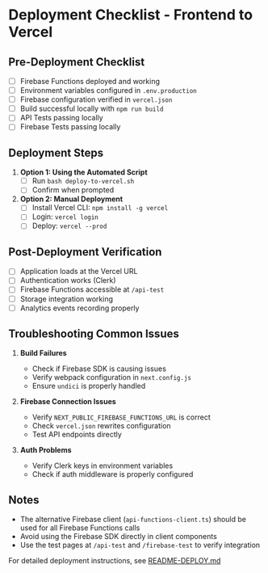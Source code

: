 # Deployment Checklist - Frontend to Vercel

## Pre-Deployment Checklist

- [ ] Firebase Functions deployed and working
- [ ] Environment variables configured in `.env.production`
- [ ] Firebase configuration verified in `vercel.json`
- [ ] Build successful locally with `npm run build`
- [ ] API Tests passing locally
- [ ] Firebase Tests passing locally

## Deployment Steps

1. **Option 1: Using the Automated Script**
   - [ ] Run `bash deploy-to-vercel.sh`
   - [ ] Confirm when prompted

2. **Option 2: Manual Deployment**
   - [ ] Install Vercel CLI: `npm install -g vercel`
   - [ ] Login: `vercel login`
   - [ ] Deploy: `vercel --prod`

## Post-Deployment Verification

- [ ] Application loads at the Vercel URL
- [ ] Authentication works (Clerk)
- [ ] Firebase Functions accessible at `/api-test`
- [ ] Storage integration working
- [ ] Analytics events recording properly

## Troubleshooting Common Issues

1. **Build Failures**
   - Check if Firebase SDK is causing issues
   - Verify webpack configuration in `next.config.js`
   - Ensure `undici` is properly handled

2. **Firebase Connection Issues**
   - Verify `NEXT_PUBLIC_FIREBASE_FUNCTIONS_URL` is correct
   - Check `vercel.json` rewrites configuration
   - Test API endpoints directly

3. **Auth Problems**
   - Verify Clerk keys in environment variables
   - Check if auth middleware is properly configured

## Notes

- The alternative Firebase client (`api-functions-client.ts`) should be used for all Firebase Functions calls
- Avoid using the Firebase SDK directly in client components
- Use the test pages at `/api-test` and `/firebase-test` to verify integration

For detailed deployment instructions, see [README-DEPLOY.md](./README-DEPLOY.md)